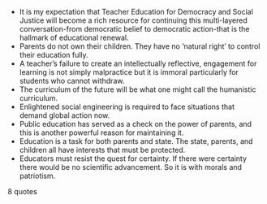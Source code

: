  - It is my expectation that Teacher Education for Democracy and Social Justice will become a rich resource for continuing this multi-layered conversation-from democratic belief to democratic action-that is the hallmark of educational renewal.
 - Parents do not own their children. They have no ‘natural right’ to control their education fully.
 - A teacher’s failure to create an intellectually reflective, engagement for learning is not simply malpractice but it is immoral particularly for students who cannot withdraw.
 - The curriculum of the future will be what one might call the humanistic curriculum.
 - Enlightened social engineering is required to face situations that demand global action now.
 - Public education has served as a check on the power of parents, and this is another powerful reason for maintaining it.
 - Education is a task for both parents and state. The state, parents, and children all have interests that must be protected.
 - Educators must resist the quest for certainty. If there were certainty there would be no scientific advancement. So it is with morals and patriotism.

8 quotes